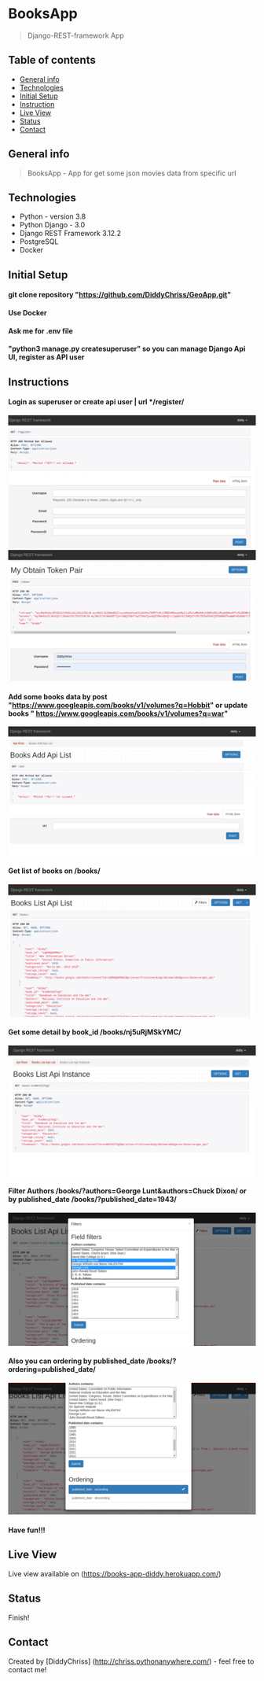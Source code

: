 # BooksApp
> Django-REST-framework App 
## Table of contents
* [General info](#general-info)
* [Technologies](#technologies)
* [Initial Setup](#initial-setup)  
* [Instruction](#instructions)
* [Live View](#live-view)
* [Status](#status)
* [Contact](#contact)

## General info
> BooksApp - App for get some json movies data from specific url 

## Technologies
* Python - version 3.8
* Python Django -  3.0
* Django REST Framework 3.12.2
* PostgreSQL
* Docker

## Initial Setup
#### git clone repository "https://github.com/DiddyChriss/GeoApp.git"
#### Use Docker
#### Ask me for .env file
#### "python3 manage.py createsuperuser" so you can manage Django Api UI, register as API user


## Instructions
#### Login as superuser or create api user | url */register/
![Geo](READMEimg/register.png)
![Geo](READMEimg/token.png)
#### Add some books data by post "https://www.googleapis.com/books/v1/volumes?q=Hobbit" or update books " https://www.googleapis.com/books/v1/volumes?q=war"
![Geo](READMEimg/add.png)
#### Get list of books on /books/
![Geo](READMEimg/books.png)
#### Get some detail by book_id /books/nj5uRjMSkYMC/
![Geo](READMEimg/bookid.png)
#### Filter Authors /books/?authors=George Lunt&authors=Chuck Dixon/  or  by published_date   /books/?published_date=1943/
![Geo](READMEimg/filter.png)
#### Also you can ordering by published_date /books/?ordering=published_date/
![Geo](READMEimg/ordering.png)
#### Have fun!!!


## Live View
Live view available on (https://books-app-diddy.herokuapp.com/) 

## Status
Finish!

## Contact
Created by [DiddyChriss] (http://chriss.pythonanywhere.com/) - feel free to contact me!

